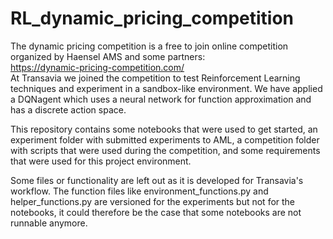 # RL_dynamic_pricing_competition
The dynamic pricing competition is a free to join online competition organized by Haensel AMS and some partners: <br>https://dynamic-pricing-competition.com/ <br>
At Transavia we joined the competition to test Reinforcement Learning techniques and experiment in a sandbox-like environment. We have applied a DQNagent which uses a neural network for function approximation and has a discrete action space.

This repository contains some notebooks that were used to get started, <brb>
an experiment folder with submitted experiments to AML, <brb>
a competition folder with scripts that were used during the competition,
and some requirements that were used for this project environment.

Some files or functionality are left out as it is developed for Transavia's workflow. 
The function files like environment_functions.py and helper_functions.py are versioned for the experiments 
but not for the notebooks, it could therefore be the case that some notebooks are not runnable anymore.
